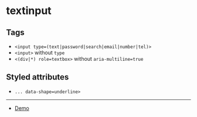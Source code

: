 # textinput

## Tags

- `<input type=(text|password|search|email|number|tel)>`
- `<input>` without `type`
- `<(div|*) role=textbox>` without `aria-multiline=true`

## Styled attributes

- `... data-shape=underline>`

---

- [Demo](https://axtk.me/x/web_essentials#textinput)

